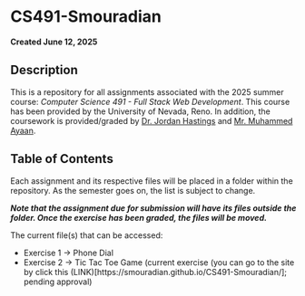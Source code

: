 # CS491-Smouradian
<b>Created June 12, 2025</b>

## Description
This is a repository for all assignments associated with the 2025 summer course: <i>Computer Science 491 - Full Stack Web Development</i>. This course has been provided by the University of Nevada, Reno. In addition, the coursework is provided/graded by <u>Dr. Jordan Hastings</u> and <u>Mr. Muhammed Ayaan</u>.

## Table of Contents
Each assignment and its respective files will be placed in a folder within the repository. As the semester goes on, the list is subject to change.

<b><i>Note that the assignment due for submission will have its files outside the folder. Once the exercise has been graded, the files will be moved.</b></i>

The current file(s) that can be accessed:
<ul>
    <li>Exercise 1 -> Phone Dial</li>
    <li>Exercise 2 -> Tic Tac Toe Game (current exercise (you can go to the site by click this (LINK)[https://smouradian.github.io/CS491-Smouradian/]; pending approval)</li>
</ul>